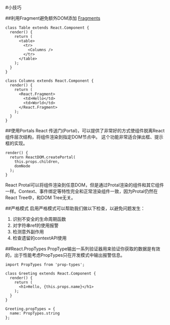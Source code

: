 #小技巧

##利用Fragment避免额外DOM添加
[Fragments](https://reactjs.org/docs/fragments.html)
``` JSX
class Table extends React.Component {
  render() {
    return (
      <table>
        <tr>
          <Columns />
        </tr>
      </table>
    );
  }
}

class Columns extends React.Component {
  render() {
    return (
      <React.Fragment>
        <td>Hello</td>
        <td>World</td>
      </React.Fragment>
    );
  }
}
```

##使用Portals
React 传送门(Portal)，可以提供了非常好的方式使组件脱离React组件层次结构，将组件渲染到指定DOM节点中。
这个功能非常适合弹出框、提示框的实现。
``` JSX
render() {
  return ReactDOM.createPortal(
    this.props.children,
    domNode
  );
}
```

React Protal可以将组件渲染到任意DOM，但是通过Protal渲染的组件和其它组件一样。Context、事件绑定等特性完全和正常渲染组件一致，因为Protal仍然在React Tree中，和DOM Tree无关。


##严格模式
启用严格模式可以帮助我们做以下检查，以避免问题发生：
1. 识别不安全的生命周期函数
2. 对字符串ref的使用报警
3. 检测意外副作用
4. 检查遗留的contextAPI使用


##React.PropTypes
PropType输出一系列验证器用来验证你获取的数据是有效的，出于性能考虑PropTypes只在开发模式中输出报警信息。
``` JSX
import PropTypes from 'prop-types';

class Greeting extends React.Component {
  render() {
    return (
      <h1>Hello, {this.props.name}</h1>
    );
  }
}

Greeting.propTypes = {
  name: PropTypes.string
};
```